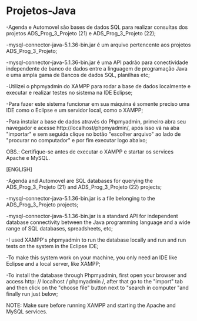# Projetos-Java

-Agenda e Automovel são bases de dados SQL para realizar consultas dos projetos ADS_Prog_3_Projeto (21) e ADS_Prog_3_Projeto (22);

-mysql-connector-java-5.1.36-bin.jar é um arquivo pertencente aos projetos ADS_Prog_3_Projeto;

-mysql-connector-java-5.1.36-bin.jar é uma API padrão para conectividade independente de banco de dados entre a linguagem de programação Java e uma ampla gama de Bancos de dados SQL, planilhas etc;

-Utilizei o phpmyadmin do XAMPP para rodar a base de dados localmente e executar e realizar testes no sistema na IDE Eclipse;

-Para fazer este sistema funcionar em sua máquina é somente preciso uma IDE como o Eclipse e um servidor local, como o XAMPP;

-Para instalar a base de dados através do Phpmyadmin, primeiro abra seu navegador e acesse http://localhost/phpmyadmin/, após isso vá na aba "importar" e sem seguida clique no botão "escolher arquivo" ao lado de "procurar no computador" e por fim executar logo abaixo;

OBS.: Certifique-se antes de executar o XAMPP e startar os services Apache e MySQL.


[ENGLISH]


-Agenda and Automovel are SQL databases for querying the ADS_Prog_3_Projeto (21) and ADS_Prog_3_Projeto (22) projects;

-mysql-connector-java-5.1.36-bin.jar is a file belonging to the ADS_Prog_3_Projeto projects;

-mysql-connector-java-5.1.36-bin.jar is a standard API for independent database connectivity between the Java programming language and a wide range of SQL databases, spreadsheets, etc;

-I used XAMPP's phpmyadmin to run the database locally and run and run tests on the system in the Eclipse IDE;

-To make this system work on your machine, you only need an IDE like Eclipse and a local server, like XAMPP;

-To install the database through Phpmyadmin, first open your browser and access http: // localhost / phpmyadmin /, after that go to the "import" tab and then click on the "choose file" button next to "search in computer "and finally run just below;

NOTE: Make sure before running XAMPP and starting the Apache and MySQL services.
